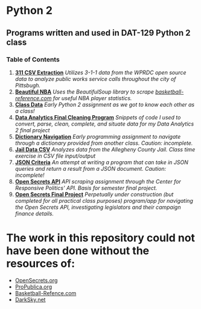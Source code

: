 # Python 2
## Programs written and used in DAT-129 Python 2 class

### **Table of Contents**

1. **[311 CSV Extraction](https://github.com/wwalk3/python2/blob/master/311_csv_extracting.py)**
    *Utilizes 3-1-1 data from the WPRDC open source data to analyze public works service calls throughout the city of Pittsbugh.*
2. **[Beautiful NBA](https://github.com/wwalk3/python2/blob/master/beautiful_nba.py)**
    *Uses the BeautifulSoup library to scrape [basketball-reference.com](https://www.basketball-reference.com) for useful NBA player statistics.*
3. **[Class Data](https://github.com/wwalk3/python2/blob/master/class_data.py)**
    *Early Python 2 assignment as we got to know each other as a class!*
4. **[Data Analytics Final Cleaning Program](https://github.com/wwalk3/python2/blob/master/datafinal_cleaning.py)**
    *Snippets of code I used to convert, parse, clean, complete, and situate data for my Data Analytics 2 final project*
5. **[Dictionary Navigation](https://github.com/wwalk3/python2/blob/master/dictionary_navigation.py)**
    *Early programming assignment to navigate through a dictionary provided from another class. Caution: incomplete.*
6. **[Jail Data CSV](https://github.com/wwalk3/python2/blob/master/jail_csv.py)**
    *Analyzes data from the Allegheny County Jail. Class time exercise in CSV file input/output*
7. **[JSON Criteria](https://github.com/wwalk3/python2/blob/master/json_criteria.py)**
    *An attempt at writing a program that can take in JSON queries and return a result from a JSON document. Caution: incomplete!*
8. **[Open Secrets API](https://github.com/wwalk3/python2/blob/master/open_secrets_api)**
    *API scraping assignment through the Center for Responsive Politics' API. Basis for semester final project.*
9. **[Open Secrets Final Project](https://github.com/wwalk3/python2/blob/master/opensecrets_final.py)**
    *Perpetually under construction (but completed for all practical class purposes) program/app for navigating the Open Secrets API, investigating legislators and their campaign finance details.*
    
    
 #  The work in this repository could not have been done without the resources of:
 - [OpenSecrets.org](https://www.opensecrets.org)
 - [ProPublica.org](https://propublica.org)
 - [Basketball-Refence.com](https://www.basketball-reference.com)
 - [DarkSky.net](https://www.darksky.net)
